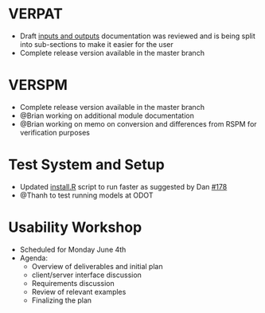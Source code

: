 # VERPAT 
  - Draft [inputs and outputs](VERPAT-Inputs-and-Outputs) documentation was reviewed and is being split into sub-sections to make it easier for the user
  - Complete release version available in the master branch

# VERSPM
  - Complete release version available in the master branch
  - @Brian working on additional module documentation
  - @Brian working on memo on conversion and differences from RSPM for verification purposes

# Test System and Setup
  - Updated [install.R](https://github.com/gregorbj/VisionEval/wiki/Getting-Started#installation-and-setup) script to run faster as suggested by Dan [#178](https://github.com/gregorbj/VisionEval/issues/178)
  - @Thanh to test running models at ODOT

# Usability Workshop
  - Scheduled for Monday June 4th
  - Agenda: 
    - Overview of deliverables and initial plan
    - client/server interface discussion
    - Requirements discussion
    - Review of relevant examples
    - Finalizing the plan
